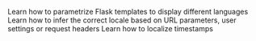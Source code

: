 Learn how to parametrize Flask templates to display different languages
Learn how to infer the correct locale based on URL parameters, user settings or request headers
Learn how to localize timestamps
